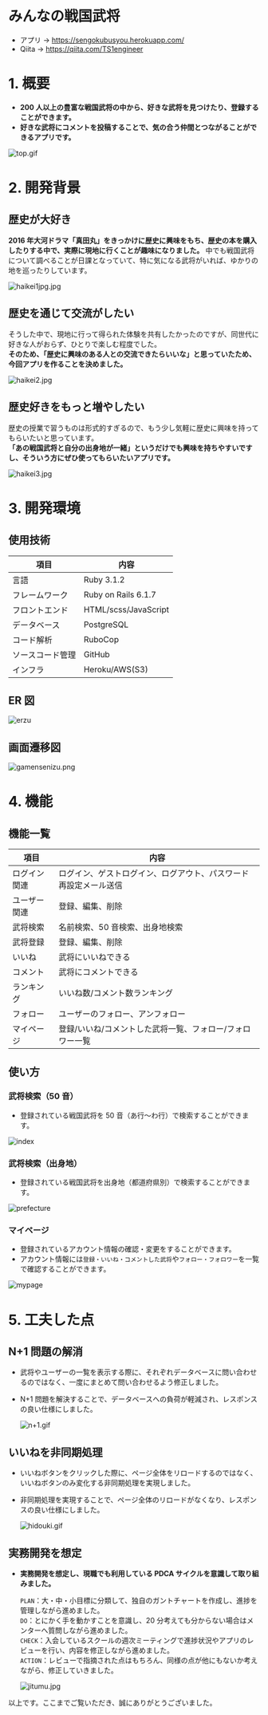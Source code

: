 # みんなの戦国武将

- アプリ → https://sengokubusyou.herokuapp.com/
- Qiita → https://qiita.com/TS1engineer

# 1. 概要

- **200 人以上の豊富な戦国武将の中から、好きな武将を見つけたり、登録することができます。**
- **好きな武将にコメントを投稿することで、気の合う仲間とつながることができるアプリです。**

![top.gif](https://qiita-image-store.s3.ap-northeast-1.amazonaws.com/0/2674841/e478e1ba-ee53-1bc5-8c23-6bee5428e205.gif)

# 2. 開発背景

## 歴史が大好き

**2016 年大河ドラマ「真田丸」をきっかけに歴史に興味をもち、歴史の本を購入したりする中で、実際に現地に行くことが趣味になりました。**
中でも戦国武将について調べることが日課となっていて、特に気になる武将がいれば、ゆかりの地を巡ったりしています。

![haikei1jpg.jpg](https://qiita-image-store.s3.ap-northeast-1.amazonaws.com/0/2674841/103503f1-cac7-7602-b028-c073cc3582f7.jpeg)

## 歴史を通じて交流がしたい

そうした中で、現地に行って得られた体験を共有したかったのですが、同世代に好きな人がおらず、ひとりで楽しむ程度でした。  
**そのため、「歴史に興味のある人との交流できたらいいな」と思っていたため、今回アプリを作ることを決めました。**

![haikei2.jpg](https://qiita-image-store.s3.ap-northeast-1.amazonaws.com/0/2674841/564068ac-88f1-ac76-4dca-6143aeddb9c6.jpeg)

## 歴史好きをもっと増やしたい

歴史の授業で習うものは形式的すぎるので、もう少し気軽に歴史に興味を持ってもらいたいと思っています。  
**「あの戦国武将と自分の出身地が一緒」というだけでも興味を持ちやすいですし、そういう方にぜひ使ってもらいたいアプリです。**

![haikei3.jpg](https://qiita-image-store.s3.ap-northeast-1.amazonaws.com/0/2674841/f9d5c683-2eb4-5132-0320-a13100a16250.jpeg)

# 3. 開発環境

## 使用技術

| 項目             | 内容                 |
| ---------------- | -------------------- |
| 言語             | Ruby 3.1.2           |
| フレームワーク   | Ruby on Rails 6.1.7  |
| フロントエンド   | HTML/scss/JavaScript |
| データベース     | PostgreSQL           |
| コード解析       | RuboCop              |
| ソースコード管理 | GitHub               |
| インフラ         | Heroku/AWS(S3)       |

## ER 図

![erzu](https://user-images.githubusercontent.com/105146615/204910877-4aff8843-c80e-4d43-8cc6-1f05d6b5c85a.png)

## 画面遷移図

![gamensenizu.png](https://qiita-image-store.s3.ap-northeast-1.amazonaws.com/0/2674841/9ac197c4-b3e8-f317-3277-e91f4fa7248c.png)

# 4. 機能

## 機能一覧

| 項目         | 内容                                                             |
| ------------ | ---------------------------------------------------------------- |
| ログイン関連 | ログイン、ゲストログイン、ログアウト、パスワード再設定メール送信 |
| ユーザー関連 | 登録、編集、削除                                                 |
| 武将検索     | 名前検索、50 音検索、出身地検索                                  |
| 武将登録     | 登録、編集、削除                                                 |
| いいね       | 武将にいいねできる                                               |
| コメント     | 武将にコメントできる                                             |
| ランキング   | いいね数/コメント数ランキング                                    |
| フォロー     | ユーザーのフォロー、アンフォロー                                 |
| マイページ   | 登録/いいね/コメントした武将一覧、フォロー/フォロワー一覧        |

## 使い方

### 武将検索（50 音）

- 登録されている戦国武将を 50 音（あ行〜わ行）で検索することができます。

![index](https://user-images.githubusercontent.com/105146615/204918007-0e2f2fc2-5331-40ba-886a-d6a2aea3f146.gif)

### 武将検索（出身地）

- 登録されている戦国武将を出身地（都道府県別）で検索することができます。

![prefecture](https://user-images.githubusercontent.com/105146615/204918036-d40a3699-050d-4341-9916-2c82eb583395.gif)

### マイページ

- 登録されているアカウント情報の確認・変更をすることができます。
- アカウント情報には`登録・いいね・コメントした武将`や`フォロー・フォロワー`を一覧で確認することができます。

![mypage](https://user-images.githubusercontent.com/105146615/204918063-db0e3c09-2096-424a-8db8-6df72d4487b9.gif)

# 5. 工夫した点

## N+1 問題の解消

- 武将やユーザーの一覧を表示する際に、それぞれデータベースに問い合わせるのではなく、一度にまとめて問い合わせるよう修正しました。
- N+1 問題を解決することで、データベースへの負荷が軽減され、レスポンスの良い仕様にしました。

  ![n+1.gif](https://qiita-image-store.s3.ap-northeast-1.amazonaws.com/0/2674841/71dd3dad-3468-56fa-d694-451788631261.gif)

## いいねを非同期処理

- いいねボタンをクリックした際に、ページ全体をリロードするのではなく、いいねボタンのみ変化する非同期処理を実現しました。
- 非同期処理を実現することで、ページ全体のリロードがなくなり、レスポンスの良い仕様にしました。

  ![hidouki.gif](https://qiita-image-store.s3.ap-northeast-1.amazonaws.com/0/2674841/9055e8eb-887c-ab14-f700-81ecd3eca7a1.gif)

## 実務開発を想定

- **実務開発を想定し、現職でも利用している PDCA サイクルを意識して取り組みました。**

  `PLAN`：大・中・小目標に分類して、独自のガントチャートを作成し、進捗を管理しながら進めました。  
   `DO`：とにかく手を動かすことを意識し、20 分考えても分からない場合はメンターへ質問しながら進めました。  
   `CHECK`：入会しているスクールの週次ミーティングで進捗状況やアプリのレビューを行い、内容を修正しながら進めました。  
   `ACTION`：レビューで指摘された点はもちろん、同様の点が他にもないか考えながら、修正していきました。

  ![jitumu.jpg](https://qiita-image-store.s3.ap-northeast-1.amazonaws.com/0/2674841/b21a7544-0aac-3bcd-e1ce-fbef1fd28a09.jpeg)

以上です。ここまでご覧いただき、誠にありがとうございました。
